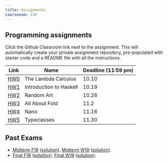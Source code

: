 ```yaml
---
title: Assignments
coursenum: 130
---
```


## Programming assignments

Click the Github Classroom link next to the assignment. 
This will automatically create your private assignment repository, 
pre-populated with starter code and a README file with all the instructions.


| Link | Name | Deadline (11:59 pm) |
| ---- | ---- | ------------------- |
| [HW0](TODO) | The Lambda Calculus | 10.10 |
| [HW1](TODO) | Introduction to Haskell | 10.19 |
| [HW2](TODO) | Random Art | 10.26 |
| [HW3](TODO) | All About Fold | 11.2 |
| [HW4](TODO) | Nano | 11.16 |
| [HW5](TODO) | Typeclasses | 11.30 |

## Past Exams

- [Midterm F19](raw/130-midterm-fa19.pdf) ([solution](raw/130-midterm-fa19-solution.pdf)),
  [Midterm W19](raw/130-midterm-wi19.pdf) ([solution](raw/130-midterm-wi19-solution.pdf)).
- [Final F19](raw/130-final-fa19.pdf) ([solution](raw/130-final-fa19-solution.pdf)),
  [Final W19](raw/130-final-wi19.pdf) ([solution](raw/130-final-wi19-solution.pdf)).
